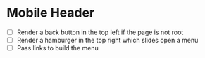 # Mobile Header

* [ ] Render a back button in the top left if the page is not root
* [ ] Render a hamburger in the top right which slides open a menu
* [ ] Pass links to build the menu
